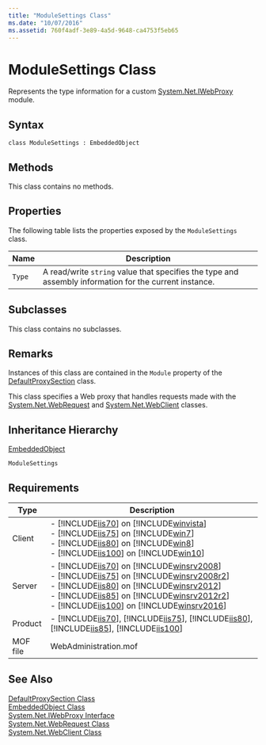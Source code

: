 ```yaml
---
title: "ModuleSettings Class"
ms.date: "10/07/2016"
ms.assetid: 760f4adf-3e89-4a5d-9648-ca4753f5eb65
---
```

# ModuleSettings Class
Represents the type information for a custom [System.Net.IWebProxy](http://go.microsoft.com/fwlink/?LinkId=70961) module.  
  
## Syntax  
  
```vbs  
class ModuleSettings : EmbeddedObject  
```  
  
## Methods  
 This class contains no methods.  
  
## Properties  
 The following table lists the properties exposed by the `ModuleSettings` class.  
  
|Name|Description|  
|----------|-----------------|  
|`Type`|A read/write `string` value that specifies the type and assembly information for the current instance.|  
  
## Subclasses  
 This class contains no subclasses.  
  
## Remarks  
 Instances of this class are contained in the `Module` property of the [DefaultProxySection](../wmi-provider/defaultproxysection-class.md) class.  
  
 This class specifies a Web proxy that handles requests made with the [System.Net.WebRequest](http://go.microsoft.com/fwlink/?LinkId=70962) and [System.Net.WebClient](http://go.microsoft.com/fwlink/?LinkId=70963) classes.  
  
## Inheritance Hierarchy  
 [EmbeddedObject](../wmi-provider/embeddedobject-class.md)  
  
 `ModuleSettings`  
  
## Requirements  
  
|Type|Description|  
|----------|-----------------|  
|Client|-   [!INCLUDE[iis70](../wmi-provider/includes/iis70-md.md)] on [!INCLUDE[winvista](../wmi-provider/includes/winvista-md.md)]<br />-   [!INCLUDE[iis75](../wmi-provider/includes/iis75-md.md)] on [!INCLUDE[win7](../wmi-provider/includes/win7-md.md)]<br />-   [!INCLUDE[iis80](../wmi-provider/includes/iis80-md.md)] on [!INCLUDE[win8](../wmi-provider/includes/win8-md.md)]<br />-   [!INCLUDE[iis100](../wmi-provider/includes/iis100-md.md)] on [!INCLUDE[win10](../wmi-provider/includes/win10-md.md)]|  
|Server|-   [!INCLUDE[iis70](../wmi-provider/includes/iis70-md.md)] on [!INCLUDE[winsrv2008](../wmi-provider/includes/winsrv2008-md.md)]<br />-   [!INCLUDE[iis75](../wmi-provider/includes/iis75-md.md)] on [!INCLUDE[winsrv2008r2](../wmi-provider/includes/winsrv2008r2-md.md)]<br />-   [!INCLUDE[iis80](../wmi-provider/includes/iis80-md.md)] on [!INCLUDE[winsrv2012](../wmi-provider/includes/winsrv2012-md.md)]<br />-   [!INCLUDE[iis85](../wmi-provider/includes/iis85-md.md)] on [!INCLUDE[winsrv2012r2](../wmi-provider/includes/winsrv2012r2-md.md)]<br />-   [!INCLUDE[iis100](../wmi-provider/includes/iis100-md.md)] on [!INCLUDE[winsrv2016](../wmi-provider/includes/winsrv2016-md.md)]|  
|Product|-   [!INCLUDE[iis70](../wmi-provider/includes/iis70-md.md)], [!INCLUDE[iis75](../wmi-provider/includes/iis75-md.md)], [!INCLUDE[iis80](../wmi-provider/includes/iis80-md.md)], [!INCLUDE[iis85](../wmi-provider/includes/iis85-md.md)], [!INCLUDE[iis100](../wmi-provider/includes/iis100-md.md)]|  
|MOF file|WebAdministration.mof|  
  
## See Also  
 [DefaultProxySection Class](../wmi-provider/defaultproxysection-class.md)   
 [EmbeddedObject Class](../wmi-provider/embeddedobject-class.md)   
 [System.Net.IWebProxy Interface](http://go.microsoft.com/fwlink/?LinkId=70961)   
 [System.Net.WebRequest Class](http://go.microsoft.com/fwlink/?LinkId=70962)   
 [System.Net.WebClient Class](http://go.microsoft.com/fwlink/?LinkId=70963)